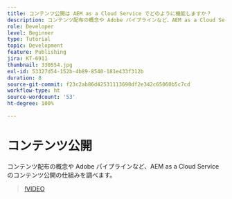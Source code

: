 ```yaml
---
title: コンテンツ公開は AEM as a Cloud Service でどのように機能しますか？
description: コンテンツ配布の概念や Adobe パイプラインなど、AEM as a Cloud Service のコンテンツ公開の仕組みを調べます。
role: Developer
level: Beginner
type: Tutorial
topic: Development
feature: Publishing
jira: KT-6911
thumbnail: 330554.jpg
exl-id: 53327d54-152b-4b89-8540-181e433f312b
duration: 8
source-git-commit: f23c2ab86d42531113690df2e342c65060b5c7cd
workflow-type: ht
source-wordcount: '53'
ht-degree: 100%

---
```


# コンテンツ公開

コンテンツ配布の概念や Adobe パイプラインなど、AEM as a Cloud Service のコンテンツ公開の仕組みを調べます。

>[!VIDEO](https://video.tv.adobe.com/v/330554?quality=12&learn=on)
